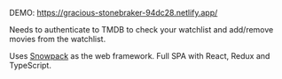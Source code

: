 DEMO: https://gracious-stonebraker-94dc28.netlify.app/

Needs to authenticate to TMDB to check your watchlist and add/remove movies from the watchlist.

Uses [Snowpack](https://www.snowpack.dev/) as the web framework. Full SPA with React, Redux and TypeScript.
